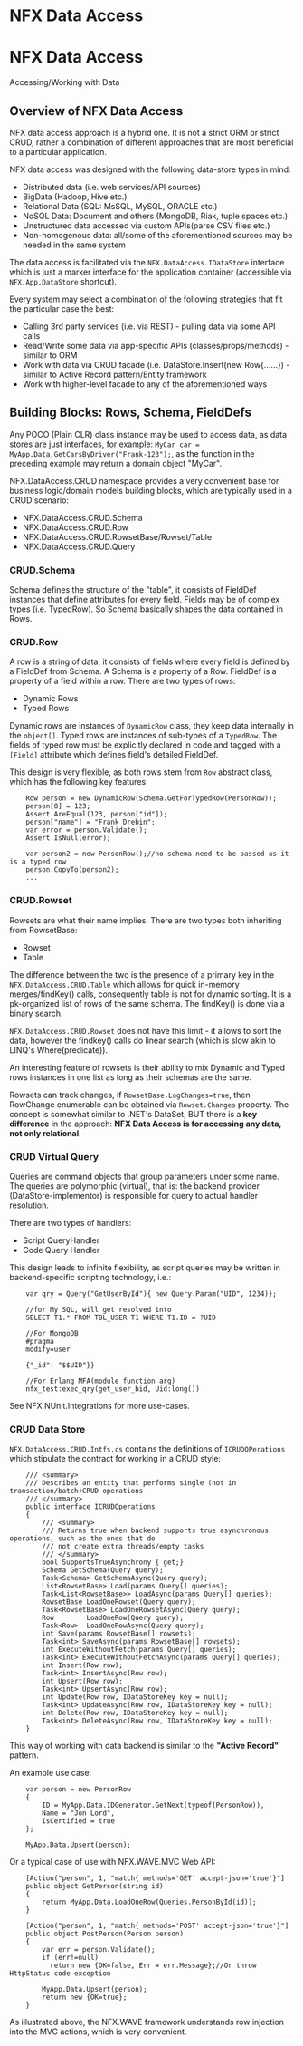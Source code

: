 # NFX Data Access

# NFX Data Access
Accessing/Working with Data

## Overview of NFX Data Access
NFX data access approach is a hybrid one. It is not a strict ORM or strict CRUD, rather a 
combination of different approaches that are most beneficial to a particular application.

NFX data access was designed with the following data-store types in mind:

* Distributed data (i.e. web services/API sources)
* BigData (Hadoop, Hive etc.)
* Relational Data (SQL: MsSQL, MySQL, ORACLE etc.)
* NoSQL Data: Document and others (MongoDB, Riak, tuple spaces etc.)
* Unstructured data accessed via custom APIs(parse CSV files etc.)
* Non-homogenous data: all/some of the aforementioned sources may be needed in the same system

The data access is facilitated via the `NFX.DataAccess.IDataStore` interface which is just a 
marker interface for the application container (accessible via `NFX.App.DataStore` shortcut).

Every system may select a combination of the following strategies that fit the particular case the best:

* Calling 3rd party services (i.e. via REST) - pulling data via some API calls
* Read/Write some data via app-specific APIs (classes/props/methods) - similar to ORM
* Work with data via CRUD facade (i.e. DataStore.Insert(new Row{......}) - similar to Active Record pattern/Entity framework
* Work with higher-level facade to any of the aforementioned ways

## Building Blocks: Rows, Schema, FieldDefs

Any POCO (Plain CLR) class instance may be used to access data, as data stores are just interfaces, 
for example:  `MyCar car = MyApp.Data.GetCarsByDriver("Frank-123");`, as the function in the preceding 
example may return a domain object "MyCar".

NFX.DataAccess.CRUD namespace provides a very convenient base for business logic/domain models
 building blocks, which are typically used in a CRUD scenario:

* NFX.DataAccess.CRUD.Schema
* NFX.DataAccess.CRUD.Row
* NFX.DataAccess.CRUD.RowsetBase/Rowset/Table
* NFX.DataAccess.CRUD.Query

### CRUD.Schema
Schema defines the structure of the "table", it consists of FieldDef instances that define attributes 
for every field. Fields may be of complex types (i.e. TypedRow). So Schema basically shapes the data
contained in Rows.

### CRUD.Row
A row is a string of data, it consists of fields where every field is defined by a FieldDef from Schema.
A Schema is a property of a Row. FieldDef is a property of a field within a row. There are two 
types of rows:

* Dynamic Rows
* Typed Rows

Dynamic rows are instances of `DynamicRow` class, they keep data internally in the `object[]`.
Typed rows are instances of sub-types of a `TypedRow`. The fields of typed row must be explicitly 
declared in code and tagged with a `[Field]` attribute which defines field's detailed FieldDef.

This design is very flexible, as both rows stem from `Row` abstract class, which has the following key
features:
```
    Row person = new DynamicRow(Schema.GetForTypedRow(PersonRow));
    person[0] = 123;
    Assert.AreEqual(123, person["id"]);
    person["name"] = "Frank Drebin";
    var error = person.Validate();
    Assert.IsNull(error);
    
    var person2 = new PersonRow();//no schema need to be passed as it is a typed row
    person.CopyTo(person2);
    ...
 ```
 
### CRUD.Rowset

Rowsets are what their name implies. There are two types both inheriting from RowsetBase:

* Rowset
* Table

The difference between the two is the presence of a primary key in the `NFX.DataAccess.CRUD.Table`
which allows for quick in-memory merges/findKey() calls, consequently table is not for dynamic sorting.
It is a pk-organized list of rows of the same schema. The findKey() is done via a binary search.

`NFX.DataAccess.CRUD.Rowset` does not have this limit - it allows to sort the data, however the 
findkey() calls do linear search (which is slow akin to LINQ's Where(predicate)).

An interesting feature of rowsets is their ability to mix Dynamic and Typed rows instances in one list
as long as their schemas are the same.

Rowsets can track changes, if `RowsetBase.LogChanges=true`, then RowChange enumerable can be obtained 
via `Rowset.Changes` property. The concept is somewhat similar to .NET's DataSet, BUT there is a 
**key difference** in the approach: **NFX Data Access is for accessing any data, not only relational**.

### CRUD Virtual Query

Queries are command objects that group parameters under some name. The queries are polymorphic (virtual),
that is: the backend provider (DataStore-implementor) is responsible for query to actual handler resolution.

There are two types of handlers:
* Script QueryHandler
* Code Query Handler

This design leads to infinite flexibility, as script queries may be written in backend-specific 
scripting technology, i.e.:
```
    var qry = Query("GetUserById"){ new Query.Param("UID", 1234)};
    
    //for My SQL, will get resolved into    
    SELECT T1.* FROM TBL_USER T1 WHERE T1.ID = ?UID
    
    //For MongoDB
    #pragma
    modify=user
    
    {"_id": "$$UID"}}
    
    //For Erlang MFA(module function arg)
    nfx_test:exec_qry(get_user_bid, Uid:long())
```    
        
See NFX.NUnit.Integrations for more use-cases.


### CRUD Data Store

`NFX.DataAccess.CRUD.Intfs.cs` contains the definitions of `ICRUDOPerations` which stipulate the contract 
for working in a CRUD style:
```
    /// <summary>
    /// Describes an entity that performs single (not in transaction/batch)CRUD operations
    /// </summary>
    public interface ICRUDOperations
    {
        /// <summary>
        /// Returns true when backend supports true asynchronous operations, such as the ones that do
        /// not create extra threads/empty tasks
        /// </summary>
        bool SupportsTrueAsynchrony { get;}
        Schema GetSchema(Query query);
        Task<Schema> GetSchemaAsync(Query query);
        List<RowsetBase> Load(params Query[] queries);
        Task<List<RowsetBase>> LoadAsync(params Query[] queries);
        RowsetBase LoadOneRowset(Query query);
        Task<RowsetBase> LoadOneRowsetAsync(Query query);
        Row        LoadOneRow(Query query);
        Task<Row>  LoadOneRowAsync(Query query);
        int Save(params RowsetBase[] rowsets);
        Task<int> SaveAsync(params RowsetBase[] rowsets);
        int ExecuteWithoutFetch(params Query[] queries);
        Task<int> ExecuteWithoutFetchAsync(params Query[] queries);
        int Insert(Row row);
        Task<int> InsertAsync(Row row);
        int Upsert(Row row);
        Task<int> UpsertAsync(Row row);
        int Update(Row row, IDataStoreKey key = null);
        Task<int> UpdateAsync(Row row, IDataStoreKey key = null);
        int Delete(Row row, IDataStoreKey key = null);
        Task<int> DeleteAsync(Row row, IDataStoreKey key = null);
    }
```

This way of working with data backend is similar to the **"Active Record"** pattern.

An example use case:
```    
    var person = new PersonRow
    {
        ID = MyApp.Data.IDGenerator.GetNext(typeof(PersonRow)),
        Name = "Jon Lord",
        IsCertified = true
    };
    
    MyApp.Data.Upsert(person);
```
    
Or a typical case of use with NFX.WAVE.MVC Web API:

```
    [Action("person", 1, "match{ methods='GET' accept-json='true'}"]
    public object GetPerson(string id)
    {
        return MyApp.Data.LoadOneRow(Queries.PersonById(id));
    }
    
    [Action("person", 1, "match{ methods='POST' accept-json='true'}"]
    public object PostPerson(Person person)
    {
        var err = person.Validate();
        if (err!=null)
          return new {OK=false, Err = err.Message};//Or throw HttpStatus code exception
          
        MyApp.Data.Upsert(person);
        return new {OK=true};
    }
```

As illustrated above, the NFX.WAVE framework understands row injection into the MVC actions, 
which is very convenient.


 
 

 